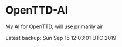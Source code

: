 # OpenTTD-AI
My AI for OpenTTD, will use primarily air

Latest backup: Sun Sep 15 12:03:01 UTC 2019
